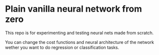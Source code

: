 # Plain vanilla neural network from zero

This repo is for experimenting and testing neural nets made from scratch.

You can change the cost functions and neural architecture of the network wether you want to do regression or classification tasks. 
